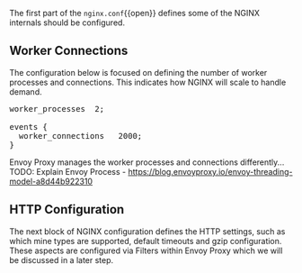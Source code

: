 The first part of the `nginx.conf`{{open}} defines some of the NGINX internals should be configured.

## Worker Connections

The configuration below is focused on defining the number of worker processes and connections. This indicates how NGINX will scale to handle demand.

<pre>
worker_processes  2;

events {
  worker_connections   2000;
}
</pre>

Envoy Proxy manages the worker processes and connections differently... TODO: Explain Envoy Process  - https://blog.envoyproxy.io/envoy-threading-model-a8d44b922310

## HTTP Configuration

The next block of NGINX configuration defines the HTTP settings, such as which mine types are supported, default timeouts and gzip configuration. These aspects are configured via Filters within Envoy Proxy which we will be discussed in a later step. 
